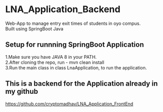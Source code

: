 # LNA_Application_Backend
Web-App to manage entry exit times of students in oyo compus.</br>
Built using SpringBoot Java

## Setup for runnning SpringBoot Application
1.Make sure you have JAVA 8 in your PATH.</br>
2.After cloning the repo, run - mvn clean install</br>
3.Run the main class in class LnaApplication, to run the application.

## This is a backend for the Application already in my github
https://github.com/cryptomadhav/LNA_Application_FrontEnd
